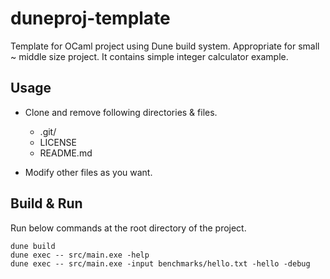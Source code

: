 # duneproj-template
Template for OCaml project using Dune build system. Appropriate for small ~ middle size project. It contains simple integer calculator example.

## Usage
* Clone and remove following directories & files.
  * .git/
  * LICENSE
  * README.md

* Modify other files as you want.

## Build & Run

Run below commands at the root directory of the project.

```
dune build
dune exec -- src/main.exe -help
dune exec -- src/main.exe -input benchmarks/hello.txt -hello -debug
```
